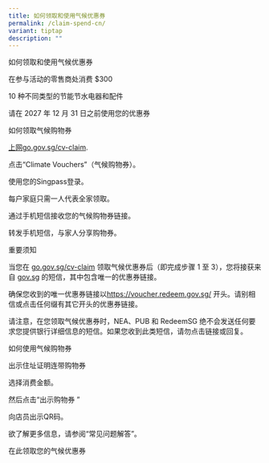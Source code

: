 ```yaml
---
title: 如何领取和使用气候优惠券
permalink: /claim-spend-cn/
variant: tiptap
description: ""
---
```

<p>如何领取和使用气候优惠券</p>
<p>在参与活动的零售商处消费 $300</p>
<p>10 种不同类型的节能节水电器和配件</p>
<p>请在 2027 年 12 月 31 日之前使用您的优惠券</p>
<p>如何领取气候购物券</p>
<p><a href="http://上网go.gov.sg/cv-claim" rel="noopener noreferrer nofollow" target="_blank">上网go.gov.sg/cv-claim</a>.</p>
<p>点击“Climate Vouchers”（气候购物券）。</p>
<p>使用您的Singpass登录。</p>
<p>每户家庭只需一人代表全家领取。</p>
<p>通过手机短信接收您的气候购物券链接。</p>
<p>转发手机短信，与家人分享购物券。</p>
<p>重要须知</p>
<p>当您在 <a href="http://go.gov.sg/cv-claim" rel="noopener noreferrer nofollow" target="_blank">go.gov.sg/cv-claim</a> 领取气候优惠券后（即完成步骤
1 至 3），您将接获来自 <a href="http://gov.sg" rel="noopener noreferrer nofollow" target="_blank">gov.sg</a> 的短信，其中包含唯一的优惠券链接。</p>
<p>确保您收到的唯一优惠券链接以<a href="https://voucher.redeem.gov.sg/" rel="noopener noreferrer nofollow" target="_blank">https://voucher.redeem.gov.sg/</a> 开头。请别相信或点击任何缀有其它开头的优惠券链接。</p>
<p>请注意，在您领取气候优惠券时，NEA、PUB 和 RedeemSG 绝不会发送任何要求您提供银行详细信息的短信。如果您收到此类短信，请勿点击链接或回复。</p>
<p>如何使用气候购物券</p>
<p>出示住址证明连带购物券</p>
<p>选择消费金额。</p>
<p>然后点击“出示购物券 ”</p>
<p>向店员出示QR码。</p>
<p>欲了解更多信息，请参阅“常见问题解答”。</p>
<p>在此领取您的气候优惠券</p>
<p></p>